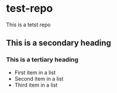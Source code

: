 # test-repo
This is a tetst repo
## This is a secondary heading
### This is a tertiary heading
* First item in a list
* Second item in a list
* Third item in a list
